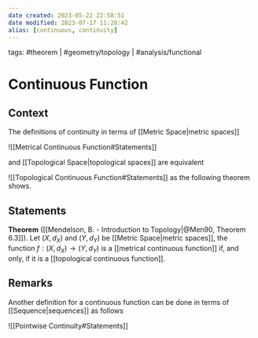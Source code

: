 ```yaml
---
date created: 2023-05-22 22:58:51
date modified: 2023-07-17 11:28:42
alias: [continuous, continuity]
---
```

tags: #theorem | #geometry/topology | #analysis/functional

# Continuous Function

## Context

The definitions of continuity in terms of [[Metric Space|metric spaces]]

![[Metrical Continuous Function#Statements]]

and [[Topological Space|topological spaces]] are equivalent

![[Topological Continuous Function#Statements]]
as the following theorem shows.

## Statements

**Theorem** ([[Mendelson, B. - Introduction to Topology|@Men90, Theorem 6.3]]). Let $(X, d_X)$ and $(Y, d_Y)$ be [[Metric Space|metric spaces]], the function $f:(X, d_X)\to (Y, d_Y)$ is a [[metrical continuous function]] if, and only, if it is a [[topological continuous function]].

## Remarks

Another definition for a continuous function can be done in terms of [[Sequence|sequences]] as follows

![[Pointwise Continuity#Statements]]